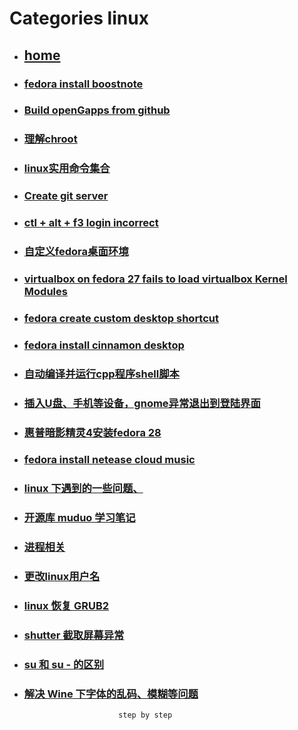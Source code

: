# Categories linux
* ## [home](../README.md)
* ### [fedora install boostnote](boostnote.md)
* ### [Build openGapps from github](buildOpengapps.md)
* ### [理解chroot](chroot.md)
* ### [linux实用命令集合](command.md)
* ### [Create git server](createGitServer.md)
* ### [ctl + alt + f3 login incorrect](ctrl_alt_f3_login_incorrect.md)
* ### [自定义fedora桌面环境](custom_desktop_env.md)
* ### [virtualbox on fedora 27 fails to load virtualbox Kernel Modules](failsToLoadVirtualBoxKernelModules.md)
* ### [fedora create custom desktop shortcut](fedoraCreateCustomDesktopShortcut.md)
* ### [fedora install cinnamon desktop](fedoraInstallCinnamonDesktop.md)
* ### [自动编译并运行cpp程序shell脚本](gen_cpp_bin.md)
* ### [插入U盘、手机等设备，gnome异常退出到登陆界面](gnomeUSBError.md)
* ### [惠普暗影精灵4安装fedora 28](hpOmenInstallFedora.md)
* ### [fedora install netease cloud music](install-netease-cloud-music.md)
* ### [linux 下遇到的一些问题、](linux.md)
* ### [开源库 muduo 学习笔记](muduo.md)
* ### [进程相关](process.md)
* ### [更改linux用户名](rename_linux_user.md)
* ### [linux 恢复 GRUB2](restoreGRUB2.md)
* ### [shutter 截取屏幕异常](shutterException.md)
* ### [su 和 su - 的区别](su_diff_su-.md)
* ### [解决 Wine 下字体的乱码、模糊等问题](wineFontProblem.md)
                           step by step